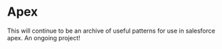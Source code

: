 # Apex

This will continue to be an archive of useful patterns for use in salesforce apex. An ongoing project!
